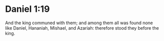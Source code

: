 # Daniel 1:19

And the king communed with them; and among them all was found none like Daniel, Hananiah, Mishael, and Azariah: therefore stood they before the king.